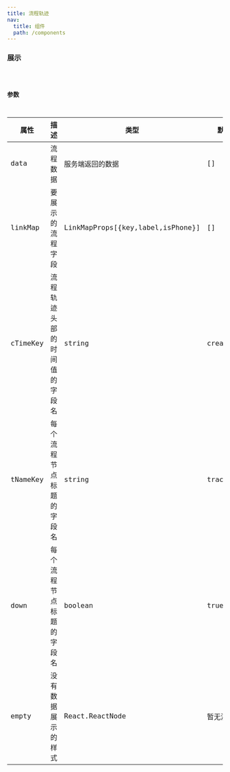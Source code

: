 ```yaml
---
title: 流程轨迹
nav:
  title: 组件
  path: /components
---
```


### 展示

<code src="./demos/basic.tsx" />

### 参数

| 属性     | 描述                         | 类型                              | 默认值       |
| -------- | ---------------------------- | --------------------------------- | ------------ |
| data     | 流程数据                     | 服务端返回的数据                  | []           |
| linkMap  | 要展示的流程字段             | LinkMapProps[{key,label,isPhone}] | []           |
| cTimeKey | 流程轨迹头部的时间值的字段名 | string                            | createTime   |
| tNameKey | 每个流程节点标题的字段名     | string                            | traceName    |
| down     | 每个流程节点标题的字段名     | boolean                           | true         |
| empty    | 没有数据展示的样式           | React.ReactNode                   | 暂无流程数据 |
